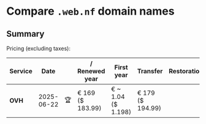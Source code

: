 # Compare `.web.nf` domain names

## Summary

Pricing (excluding taxes):

| Service | Date |  | / Renewed year | First year | Transfer | Restoration |
|--|--|--|--|--|--|--|
| **OVH** | 2025-06-22 | 🏆 | € 169<br>($ 183.99) | € ~ 1.04<br>($ 1.198) | € 179<br>($ 194.99) |  |
